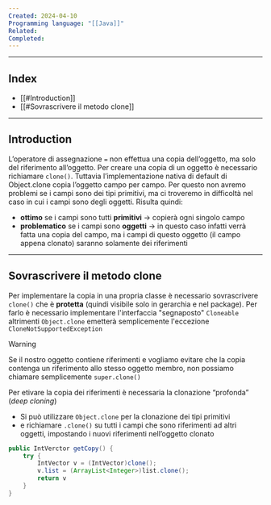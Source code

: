 ```yaml
---
Created: 2024-04-10
Programming language: "[[Java]]"
Related: 
Completed:
---
```

---
## Index
- [[#Introduction]]
- [[#Sovrascrivere il metodo clone]]

---
## Introduction
L’operatore di assegnazione `=` non effettua una copia dell’oggetto, ma solo del riferimento all’oggetto.
Per creare una copia di un oggetto è necessario richiamare `clone()`. Tuttavia l’implementazione nativa di default di Object.clone copia l’oggetto campo per campo. Per questo non avremo problemi se i campi sono dei tipi primitivi, ma ci troveremo in difficoltà nel caso in cui i campi sono degli oggetti.
Risulta quindi:
- **ottimo** se i campi sono tutti **primitivi** → copierà ogni singolo campo
- **problematico** se i campi sono **oggetti** → in questo caso infatti verrà fatta una copia del campo, ma i campi di questo oggetto (il campo appena clonato) saranno solamente dei riferimenti

---
## Sovrascrivere il metodo clone
Per implementare la copia in una propria classe è necessario sovrascrivere `clone()` che è **protetta** (quindi visibile solo in gerarchia e nel package). Per farlo è necessario implementare l'interfaccia "segnaposto" `Cloneable` altrimenti `Object.clone` emetterà semplicemente l'eccezione `CloneNotSupportedException`

> [!warning]
> Se il nostro oggetto contiene riferimenti e vogliamo evitare che la copia contenga un riferimento allo stesso oggetto membro, non possiamo chiamare semplicemente `super.clone()`

Per etivare la copia dei riferimenti è necessaria la clonazione “profonda” (*deep cloning*)
- Si può utilizzare `Object.clone` per la clonazione dei tipi primitivi
- e richiamare `.clone()` su tutti i campi che sono riferimenti ad altri oggetti, impostando i nuovi riferimenti nell’oggetto clonato

```java
public IntVerctor getCopy() {
	try {
		IntVector v = (IntVector)clone();
		v.list = (ArrayList<Integer>)list.clone();
		return v
	}
}
```